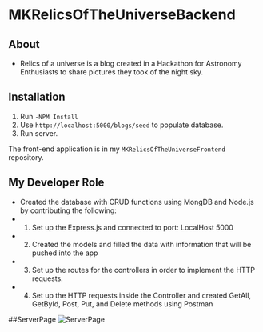 # MKRelicsOfTheUniverseBackend

## About
* Relics of a universe is a blog created in a Hackathon for Astronomy Enthusiasts to share pictures they took of the night sky.

## Installation

1. Run `-NPM Install`
2. Use `http://localhost:5000/blogs/seed` to populate database.
3. Run server.

The front-end application is in my `MKRelicsOfTheUniverseFrontend` repository.

## My Developer Role
* Created the database with CRUD functions using MongDB and Node.js by contributing the following:
* 1. Set up the Express.js and connected to port: LocalHost 5000
* 2. Created the models and filled the data with information that will be pushed into the app
* 3. Set up the routes for the controllers in order to implement the HTTP requests.
* 4. Set up the HTTP requests inside the Controller and created GetAll, GetById, Post, Put, and Delete methods using Postman

##ServerPage
![ServerPage](https://github.com/Michaelxk-CodingSamurai/MichaelKLandMonkAPI/blob/master/ServerPage.png?raw=true"Title")